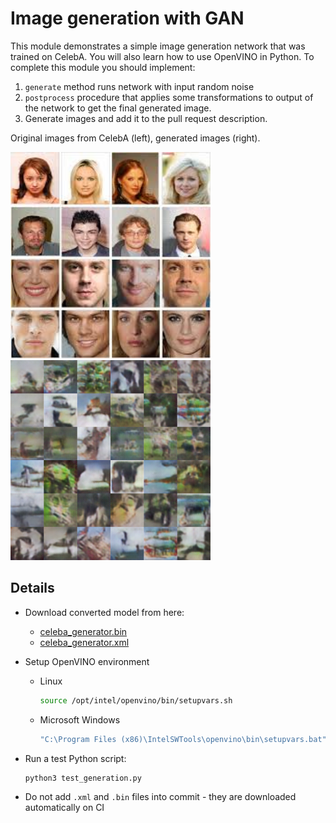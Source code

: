 # Image generation with GAN

This module demonstrates a simple image generation network that was trained on CelebA.
You will also learn how to use OpenVINO in Python.
To complete this module you should implement:

1. `generate` method runs network with input random noise
2. `postprocess` procedure that applies some transformations to output of the network to get the final generated image.
3. Generate images and add it to the pull request description.

Original images from CelebA (left), generated images (right).

  <img src="../../data/celeba_samples.jpeg" width="320"><img src="../../data/generated_img.png" width="320">

## Details

* Download converted model from here:

  * [celeba_generator.bin](https://mega.nz/#!hAslCCaL!2vWXjiPq3EbuLZbOvEDOI0y9VorGn5enUm7UMNWGrWo)
  * [celeba_generator.xml](https://mega.nz/#!AR1HwIIA!U3p46tM9SFMhKzbSwJIEiugdJDQ5mUSOC3twZL6UYTM)

* Setup OpenVINO environment

    * Linux

        ```bash
        source /opt/intel/openvino/bin/setupvars.sh
        ```

    * Microsoft Windows

        ```bat
        "C:\Program Files (x86)\IntelSWTools\openvino\bin\setupvars.bat"
        ```

* Run a test Python script:

    ```
    python3 test_generation.py
    ```

* Do not add `.xml` and `.bin` files into commit - they are downloaded automatically on CI
